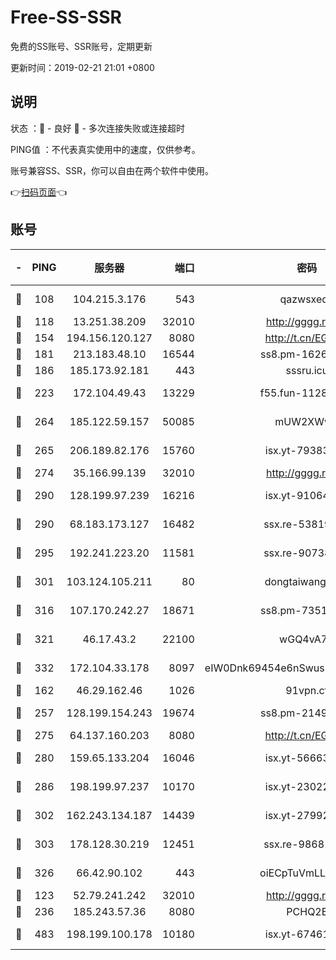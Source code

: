 # Free-SS-SSR

免费的SS账号、SSR账号，定期更新

更新时间：2019-02-21 21:01 +0800

## 说明

状态     ：🙂 - 良好 🙁 - 多次连接失败或连接超时

PING值   ：不代表真实使用中的速度，仅供参考。

账号兼容SS、SSR，你可以自由在两个软件中使用。

👉[扫码页面](https://liesauer.github.io/free-ss-ssr.github.io/)👈

## 账号

|-|PING|服务器|端口|密码|加密方式|区域|
|:----:|:----:|:-----:|-----:|:----:|:----:|:----:|
|🙂|108|104.215.3.176|543|qazwsxedc|aes-256-gcm|JP|
|🙂|118|13.251.38.209|32010|http://gggg.rocks|chacha20|SG|
|🙂|154|194.156.120.127|8080|http://t.cn/EGJIyrl|rc4-md5|RU|
|🙂|181|213.183.48.10|16544|ss8.pm-16263031|rc4-md5|RU|
|🙂|186|185.173.92.181|443|sssru.icu|rc4-md5|RU|
|🙂|223|172.104.49.43|13229|f55.fun-11286035|aes-256-cfb|SG|
|🙂|264|185.122.59.157|50085|mUW2XWw8|aes-256-cfb|GB|
|🙂|265|206.189.82.176|15760|isx.yt-79383778|aes-256-cfb|SG|
|🙂|274|35.166.99.139|32010|http://gggg.rocks|chacha20|US|
|🙂|290|128.199.97.239|16216|isx.yt-91064891|aes-256-cfb|SG|
|🙂|290|68.183.173.127|16482|ssx.re-53819534|aes-256-cfb|US|
|🙂|295|192.241.223.20|11581|ssx.re-90738026|aes-256-cfb|US|
|🙂|301|103.124.105.211|80|dongtaiwang.com|aes-256-cfb|US|
|🙂|316|107.170.242.27|18671|ss8.pm-73518154|aes-256-cfb|US|
|🙂|321|46.17.43.2|22100|wGQ4vA7D|aes-256-gcm|RU|
|🙂|332|172.104.33.178|8097|eIW0Dnk69454e6nSwuspv9DmS201tQ0D|aes-256-cfb|SG|
|🙂|162|46.29.162.46|1026|91vpn.cf|rc4-md5|RU|
|🙂|257|128.199.154.243|19674|ss8.pm-21493386|aes-256-cfb|SG|
|🙂|275|64.137.160.203|8080|http://t.cn/EGJIyrl|rc4-md5|CA|
|🙂|280|159.65.133.204|16046|isx.yt-56663689|aes-256-cfb|SG|
|🙂|286|198.199.97.237|10170|isx.yt-23022296|aes-256-cfb|US|
|🙂|302|162.243.134.187|14439|isx.yt-27992961|aes-256-cfb|US|
|🙂|303|178.128.30.219|12451|ssx.re-98681435|aes-256-cfb|SG|
|🙂|326|66.42.90.102|443|oiECpTuVmLLxk4Ts|aes-256-cfb|US|
|🙁|123|52.79.241.242|32010|http://gggg.rocks|chacha20|KR|
|🙁|236|185.243.57.36|8080|PCHQ2E|rc4-md5|US|
|🙁|483|198.199.100.178|10180|isx.yt-67461741|aes-256-cfb|US|
